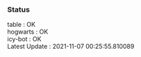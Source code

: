 ### Status


table : OK  
hogwarts : OK  
icy-bot : OK  
Latest Update : 2021-11-07 00:25:55.810089
